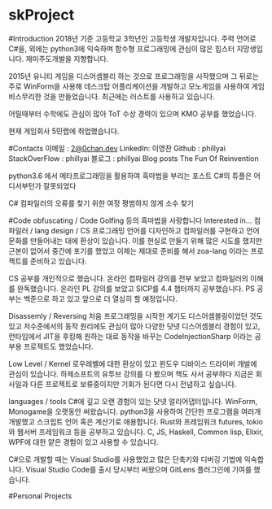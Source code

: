# skProject

#Introduction
2018년 기준 고등학교 3학년인 고등학생 개발자입니다. 주력 언어로 C#을, 외에는 python3에 익숙하며 함수형 프로그래밍에 관심이 많은 힙스터 지망생입니다. 재미주도개발을 지향합니다.

2015년 유니티 게임을 디스어셈블리 하는 것으로 프로그래밍을 시작했으며 그 뒤로는 주로 WinForm을 사용해 데스크탑 어플리케이션을 개발하고 모노게임을 사용하여 게임 비스무리한 것을 만들었습니다. 최근에는 러스트를 사용하고 있습니다.

어릴때부터 수학에도 관심이 많아 ToT 수상 경력이 있으며 KMO 공부를 했었습니다.

현재 게임회사 5민랩에 취업했습니다.

#Contacts
이메일 : 2@0chan.dev
LinkedIn: 이영찬
Github : phillyai
StackOverFlow : phillyai
블로그 : phillyai
Blog posts
The Fun Of Reinvention

python3.6 에서 메타프로그래밍을 활용하여 흑마법을 부리는 포스트
C#의 튜플은 어디서부턴가 잘못되었다

C# 컴파일러의 오류를 찾기 위한 여정
평범하지 않게 소수 찾기

#Code obfuscating / Code Golfing 등의 흑마법을 사랑합니다
Interested in...
컴파일러 / lang design / CS
프로그래밍 언어를 디자인하고 컴파일러를 구현하고 언어 문화를 만들어내는 대에 환상이 있습니다. 이를 현실로 만들기 위해 많은 시도를 했지만 근본이 없어서 중간에 포기를 했었고 이제는 제대로 준비를 해서 zoa-lang 이라는 프로젝트를 준비하고 있습니다.

CS 공부를 개인적으로 했습니다. 온라인 컴파일러 강의를 전부 보았고 컴파일러의 이해를 완독했습니다. 온라인 PL 강의를 보았고 SICP를 4.4 챕터까지 공부했습니다. PS 공부는 백준으로 하고 있고 앞으로 더 열심히 할 예정입니다.

Disassemly / Reversing
처음 프로그래밍을 시작한 계기도 디스어셈블링이었던 것도 있고 저수준에서의 동작 원리에도 관심이 많아 다양한 닷넷 디스어셈블리 경험이 있고, 런타임에서 JIT을 후킹해 원하는 대로 동작을 바꾸는 CodeInjectionSharp 이라는 공부용 프로젝트도 했었습니다.

Low Level / Kernel
로우레벨에 대한 환상이 있고 윈도우 디바이스 드라이버 개발에 관심이 있습니다. 하제소프트의 유투브 강의를 다 봤으며 책도 사서 공부하다 지금은 회사일과 다른 프로젝트로 보류중이지만 기회가 된다면 다시 전념하고 싶습니다.

languages / tools
C#에 깊고 오랜 경험이 있는 닷넷 얼리어댑터입니다. WinForm, Monogame을 오랫동안 써왔습니다. python3을 사용하여 간단한 프로그램을 여러개 개발했고 스크립트 언어 혹은 계산기로 애용합니다. Rust와 프레임워크 futures, tokio와 웹서버 프레임워크 등을 공부하고 있습니다. C, JS, Haskell, Common lisp, Elixir, WPF에 대한 얕은 경험이 있고 사용할 수 있습니다.

C#으로 개발할 때는 Visual Studio를 사용했었고 많은 단축키와 디버깅 기법에 익숙합니다. Visual Studio Code를 출시 당시부터 써왔으며 GitLens 플러그인에 기여를 했습니다.

#Personal Projects

